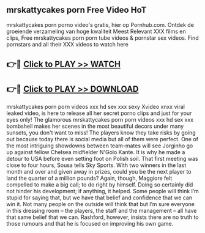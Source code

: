 ## mrskattycakes porn Free Video HoT 

mrskattycakes porn porno video's gratis, hier op Pornhub.com. Ontdek de groeiende verzameling van hoge kwaliteit Meest Relevant XXX films en clips,
Free mrskattycakes porn porn tube videos & pornstar sex videos. Find pornstars and all their XXX videos to watch here


## 👉🔴 [Click to PLAY >> WATCH](http://us.freeplayer.one?title=mrskattycakes_porn&ref=16D)

## 👉🔴 [Click to PLAY >> DOWNLOAD](http://us.freeplayer.one?title=mrskattycakes_porn&ref=16D)


mrskattycakes porn porn videos xxx hd sex xxx sexy Xvideo xnxx viral leaked video, is here to release all her secret porno clips and just for your eyes only! The glamorous mrskattycakes porn porn videos xxx hd sex xxx bombshell makes her scenes in the most beautiful decors under many sunsets, you don't want to miss! The players know they take risks by going out because today there is social media but all of them were perfect. One of the most intriguing showdowns between team-mates will see Jorginho go up against fellow Chelsea midfielder N'Golo Kante. It is why he made a detour to USA before even setting foot on Polish soil. That first meeting was close to four hours, Sousa tells Sky Sports. With two winners in the last month and over and given away in prizes, could you be the next player to land the quarter of a million pounds? Again, though, Maggiore felt compelled to make a big call; to do right by himself. Doing so certainly did not hinder his development; if anything, it helped. Some people will think I’m stupid for saying that, but we have that belief and confidence that we can win it. Not many people on the outside will think that but I’m sure everyone in this dressing room – the players, the staff and the management – all have that same belief that we can. Rashford, however, insists there are no truth to those rumours and that he is focused on improving his own game.